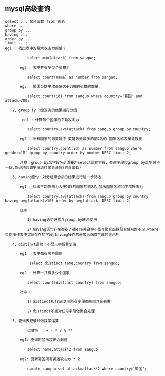 ## mysql高级查询
    
    select ... 聚合函数 from 表名
    where ...
    group by ...
    having ...
    order by ...
    limit ...;
    eg1 : 找出表中的最大攻击力的值？
    
    　　　　　　select max(attack) from sanguo;
    
    　　　　eg2 : 表中共有多少个英雄？
    
    　　　　　　select count(name) as number from sanguo;
    
    　　　　eg3 : 蜀国英雄中攻击值大于200的英雄的数量
    
    　　　　　　select count(id) from sanguo where country='蜀国' and attack>200;
    
    　　2、group by :给查询的结果进行分组
    
    　　　　 eg1 : 计算每个国家的平均攻击力
    
    　　　　　　select country,avg(attack) from sanguo group by country;
    
    　　　　eg2 : 所有国家的男英雄中 英雄数量最多的前2名的 国家名称及英雄数量
    
    　　　　　　select country,count(id) as number from sanguo where gender='M' group by country order by number DESC limit 2;
    
    　　　　注意：group by后字段名必须要为select后的字段，查询字段和group by后字段不一致,则必须对该字段进行聚合处理(聚合函数)
    
    　　3、having语句：对分组聚合后的结果进行进一步筛选
    
    　　　　eg1 : 找出平均攻击力大于105的国家的前2名,显示国家名称和平均攻击力
    
    　　　　　　select country,avg(attack) from sanguo group by country having avg(attack)>105 order by avg(attack) DESC limit 2;
    
    　　　　注意：
    
    　　　　　　1）having语句通常与group by联合使用
    
    　　　　　　2）having语句存在弥补了where关键字不能与聚合函数联合使用的不足,where只能操作表中实际存在的字段,having操作的是聚合函数生成的显示列
    
    　　4、distinct语句：不显示字段重复值
    
    　　　　eg1 : 表中都有哪些国家
    
    　　　　　　 select distinct name,country from sanguo;
    
    　　　　eg2 : 计算一共有多少个国家
    
    　　　　　　select count(distinct country) from sanguo;
    
    　　　　注意：
    
    　　　　　　1）distinct和from之间所有字段都相同才会去重
    
    　　　　　　2）distinct不能对任何字段做聚合处理
    
    　　5、查询表记录时做数学运算
    
    　　　　　　运算符 ： + - * / % **
    
    　　　　eg1: 查询时显示攻击力翻倍
    
    　　　　　　select name,attack*2 from sanguo;
    
    　　　　eg2: 更新蜀国所有英雄攻击力 * 2
    
    　　　　　　update sanguo set attack=attack*2 where country='蜀国';